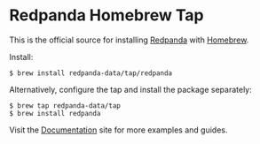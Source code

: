 # Redpanda Homebrew Tap

This is the official source for installing [Redpanda] with [Homebrew].

Install:

```shell
$ brew install redpanda-data/tap/redpanda
```

Alternatively, configure the tap and install the package separately:

```shell
$ brew tap redpanda-data/tap
$ brew install redpanda
```

Visit the [Documentation] site for more examples and guides.

[Redpanda]: https://redpanda.com
[Homebrew]: https://brew.sh
[Documentation]: https://docs.redpanda.com
